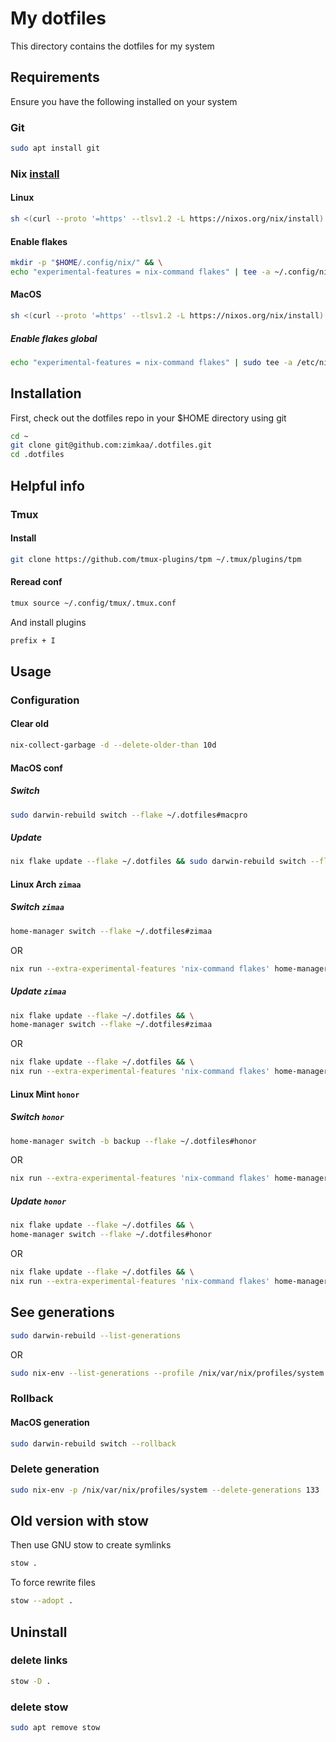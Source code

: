 # My dotfiles

This directory contains the dotfiles for my system

## Requirements

Ensure you have the following installed on your system

### Git

```sh
sudo apt install git
```

### Nix [install](https://nixos.org/download/)

#### Linux

```sh
sh <(curl --proto '=https' --tlsv1.2 -L https://nixos.org/nix/install) --daemon
```

#### Enable flakes

```sh
mkdir -p "$HOME/.config/nix/" && \
echo "experimental-features = nix-command flakes" | tee -a ~/.config/nix/nix.conf > /dev/null
```

#### MacOS

```sh
sh <(curl --proto '=https' --tlsv1.2 -L https://nixos.org/nix/install)
```

##### Enable flakes global

```sh
echo "experimental-features = nix-command flakes" | sudo tee -a /etc/nix/nix.conf > /dev/null
```

## Installation

First, check out the dotfiles repo in your $HOME directory using git

```sh
cd ~
git clone git@github.com:zimkaa/.dotfiles.git
cd .dotfiles
```

## Helpful info

### Tmux

#### Install

```sh
git clone https://github.com/tmux-plugins/tpm ~/.tmux/plugins/tpm
```

#### Reread conf

```sh
tmux source ~/.config/tmux/.tmux.conf
```

And install plugins

```sh
prefix + I
```

## Usage

### Configuration

#### Clear old

```sh
nix-collect-garbage -d --delete-older-than 10d
```

#### MacOS conf

##### Switch

```sh
sudo darwin-rebuild switch --flake ~/.dotfiles#macpro
```

##### Update

```sh
nix flake update --flake ~/.dotfiles && sudo darwin-rebuild switch --flake ~/.dotfiles#macpro
```

#### Linux Arch `zimaa`

##### Switch `zimaa`

```sh
home-manager switch --flake ~/.dotfiles#zimaa
```

OR

```sh
nix run --extra-experimental-features 'nix-command flakes' home-manager switch -- --flake ~/.dotfiles#zimaa
```

##### Update `zimaa`

```sh
nix flake update --flake ~/.dotfiles && \
home-manager switch --flake ~/.dotfiles#zimaa
```

OR

```sh
nix flake update --flake ~/.dotfiles && \
nix run --extra-experimental-features 'nix-command flakes' home-manager switch -- --flake ~/.dotfiles#zimaa
```

#### Linux Mint `honor`

##### Switch `honor`

```sh
home-manager switch -b backup --flake ~/.dotfiles#honor
```

OR

```sh
nix run --extra-experimental-features 'nix-command flakes' home-manager switch -- -b backup --flake ~/.dotfiles#honor
```

##### Update `honor`

```sh
nix flake update --flake ~/.dotfiles && \
home-manager switch --flake ~/.dotfiles#honor
```

OR

```sh
nix flake update --flake ~/.dotfiles && \
nix run --extra-experimental-features 'nix-command flakes' home-manager switch -- --flake ~/.dotfiles#honor
```

## See generations

```sh
sudo darwin-rebuild --list-generations
```

OR

```sh
sudo nix-env --list-generations --profile /nix/var/nix/profiles/system
```

### Rollback

#### MacOS generation

```sh
sudo darwin-rebuild switch --rollback
```

### Delete generation

```sh
sudo nix-env -p /nix/var/nix/profiles/system --delete-generations 133
```

## Old version with stow

Then use GNU stow to create symlinks

```sh
stow .
```

To force rewrite files

```sh
stow --adopt .
```

## Uninstall

### delete links

```sh
stow -D .
```

### delete stow

```sh
sudo apt remove stow
```
